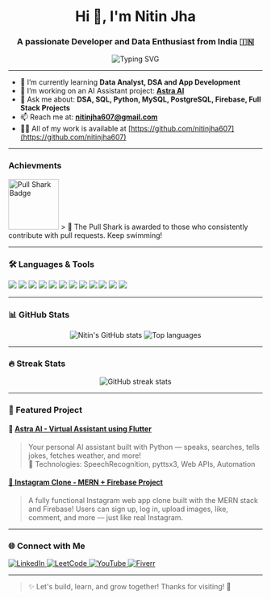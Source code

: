 <h1 align="center">Hi 👋, I'm Nitin Jha</h1>
<h3 align="center">A passionate Developer and Data Enthusiast from India 🇮🇳</h3>

<p align="center">
  <img src="https://readme-typing-svg.demolab.com?font=Fira+Code&pause=1000&center=true&vCenter=true&width=435&lines=Welcome+to+my+GitHub!;Full+Stack+Developer;Python+%7C+SQL+%7C+AI+Enthusiast;Let's+build+something+awesome!" alt="Typing SVG" />
</p>

---

- 🌱 I’m currently learning **Data Analyst, DSA and App Development**
- 🔭 I’m working on an AI Assistant project: **[Astra AI](https://github.com/nitinjha607/Astra-AI)**
- 💬 Ask me about: **DSA, SQL, Python, MySQL, PostgreSQL, Firebase, Full Stack Projects**
- 📫 Reach me at: **nitinjha607@gmail.com**
- 🧑‍💻 All of my work is available at [https://github.com/nitinjha607](https://github.com/nitinjha607)

---
### Achievments
<img src="https://github.githubassets.com/images/modules/profile/achievements/pull-shark-default.png" width="100" alt="Pull Shark Badge"/>
> 🦈 The Pull Shark is awarded to those who consistently contribute with pull requests. Keep swimming!


---

### 🛠️ Languages & Tools

<p align="left">
  <img src="https://img.shields.io/badge/Python-FFD43B?style=for-the-badge&logo=python&logoColor=blue" />
  <img src="https://img.shields.io/badge/MySQL-00758F?style=for-the-badge&logo=mysql&logoColor=white" />
  <img src="https://img.shields.io/badge/PostgreSQL-336791?style=for-the-badge&logo=postgresql&logoColor=white" />
  <img src="https://img.shields.io/badge/Firebase-FFCA28?style=for-the-badge&logo=firebase&logoColor=black" />
  <img src="https://img.shields.io/badge/Dart-0175C2?style=for-the-badge&logo=dart&logoColor=white" />
  <img src="https://img.shields.io/badge/Flutter-02569B?style=for-the-badge&logo=flutter&logoColor=white" />
  <img src="https://img.shields.io/badge/Cursor-000000?style=for-the-badge&logo=cursor&logoColor=white" />
  <img src="https://img.shields.io/badge/HTML5-E34F26?style=for-the-badge&logo=html5&logoColor=white" />
  <img src="https://img.shields.io/badge/CSS3-1572B6?style=for-the-badge&logo=css3&logoColor=white" />
  <img src="https://img.shields.io/badge/PHP-777BB4?style=for-the-badge&logo=php&logoColor=white" />
  <img src="https://img.shields.io/badge/Git-F05032?style=for-the-badge&logo=git&logoColor=white" />
  <img src="https://img.shields.io/badge/VS%20Code-007ACC?style=for-the-badge&logo=visual-studio-code&logoColor=white" />
</p>

---

### 📊 GitHub Stats

<p align="center">
  <img src="https://github-readme-stats.vercel.app/api?username=nitinjha607&show_icons=true&theme=radical" alt="Nitin's GitHub stats" />
  <img src="https://github-readme-stats.vercel.app/api/top-langs/?username=nitinjha607&layout=compact&theme=radical" alt="Top languages" />
</p>

---

### 🔥 Streak Stats

<p align="center">
  <img src="https://github-readme-streak-stats.herokuapp.com/?user=nitinjha607&theme=radical" alt="GitHub streak stats" />
</p>

---

### 🚀 Featured Project

#### 🔹 [Astra AI - Virtual Assistant using Flutter](https://github.com/nitinjha607/Astra-AI)

> Your personal AI assistant built with Python — speaks, searches, tells jokes, fetches weather, and more!  
> 🧠 Technologies: SpeechRecognition, pyttsx3, Web APIs, Automation

#### [📱 Instagram Clone - MERN + Firebase Project](https://github.com/nitinjha607/instagram_clone)
> A fully functional Instagram web app clone built with the MERN stack and Firebase! Users can sign up, log in, upload images, like, comment, and more — just like real Instagram.

---

### 🌐 Connect with Me

<p align="left">
  <a href="https://www.linkedin.com/in/nitin-jha-320637253/" target="_blank">
    <img src="https://img.shields.io/badge/LinkedIn-blue?style=for-the-badge&logo=linkedin&logoColor=white" alt="LinkedIn"/>
  </a>
  <a href="https://leetcode.com/u/nitinjha075/" target="_blank">
    <img src="https://img.shields.io/badge/LeetCode-FFA116?style=for-the-badge&logo=leetcode&logoColor=white" alt="LeetCode"/>
  </a>
  <a href="https://www.youtube.com/@nitintech3674" target="_blank">
    <img src="https://img.shields.io/badge/YouTube-FF0000?style=for-the-badge&logo=youtube&logoColor=white" alt="YouTube"/>
  </a>
  <a href="https://www.fiverr.com/sellers/nitinjha787/" target="_blank">
    <img src="https://img.shields.io/badge/Fiverr-1DBF73?style=for-the-badge&logo=fiverr&logoColor=white" alt="Fiverr"/>
  </a>
</p>

---

> ✨ Let's build, learn, and grow together! Thanks for visiting! 🙌
